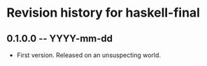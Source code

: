 # Revision history for haskell-final

## 0.1.0.0 -- YYYY-mm-dd

* First version. Released on an unsuspecting world.
